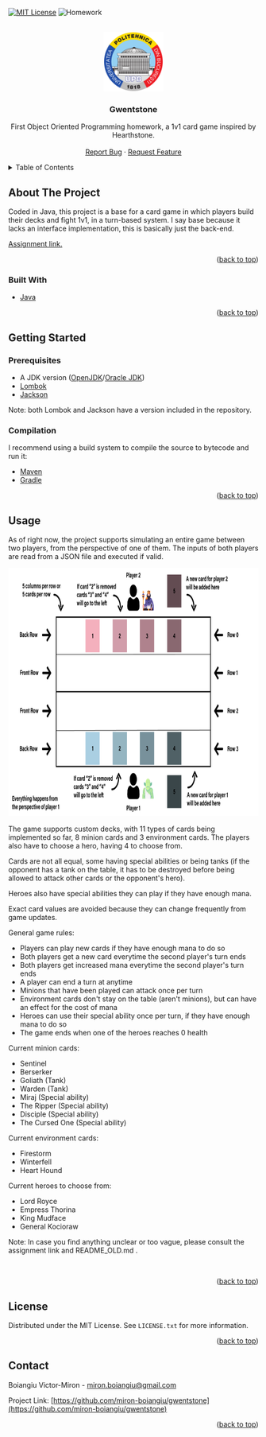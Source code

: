 <div id="top"></div>

[![MIT License][license-shield]][license-url]
![Homework][homework-shield]

<!-- PROJECT LOGO -->
<br />
<div align="center">
  <a href="https://github.com/miron-boiangiu/gwentstone">
    <img src="images/logo.png" alt="Logo" width="120" height="120">
  </a>

<h3 align="center">Gwentstone</h3>

  <p align="center">
    First Object Oriented Programming homework, a 1v1 card game inspired by Hearthstone.
    <br />
    <br />
    <a href="https://github.com/miron-boiangiu/gwentstone/issues">Report Bug</a>
    ·
    <a href="https://github.com/miron-boiangiu/gwentstone/issues">Request Feature</a>
  </p>
</div>



<!-- TABLE OF CONTENTS -->
<details>
  <summary>Table of Contents</summary>
  <ol>
    <li>
      <a href="#about-the-project">About The Project</a>
      <ul>
        <li><a href="#built-with">Built With</a></li>
      </ul>
    </li>
    <li>
      <a href="#getting-started">Getting Started</a>
      <ul>
        <li><a href="#prerequisites">Prerequisites</a></li>
      </ul>
    </li>
    <li><a href="#usage">Usage</a></li>
    <li><a href="#license">License</a></li>
    <li><a href="#contact">Contact</a></li>
  </ol>
</details>



<!-- ABOUT THE PROJECT -->
## About The Project

Coded in Java, this project is a base for a card game in which players build their decks and fight 1v1, in a turn-based system. I say base because it lacks an interface implementation, this is basically just the back-end.

<a href="https://ocw.cs.pub.ro/courses/poo-ca-cd/teme/tema">Assignment link.</a>

<p align="right">(<a href="#top">back to top</a>)</p>



### Built With

* [Java](https://www.java.com/en/)

<p align="right">(<a href="#top">back to top</a>)</p>



<!-- GETTING STARTED -->
## Getting Started



### Prerequisites

* A JDK version ([OpenJDK](https://openjdk.org/)/[Oracle JDK](https://www.oracle.com))
* [Lombok](https://projectlombok.org/)
* [Jackson](https://github.com/FasterXML/jackson)

Note: both Lombok and Jackson have a version included in the repository.

### Compilation

I recommend using a build system to compile the source to bytecode and run it:
* [Maven](https://maven.apache.org/)
* [Gradle](https://gradle.org/)

<p align="right">(<a href="#top">back to top</a>)</p>



<!-- USAGE EXAMPLES -->
## Usage

As of right now, the project supports simulating an entire game between two players, from the perspective of one of them. The inputs of both players are read from a JSON file and executed if valid.

<div align="center">
<img src="images/table.png" height="500">
</div>

The game supports custom decks, with 11 types of cards being implemented so far, 8 minion cards and 3 environment cards. The players also have to choose a hero, having 4 to choose from.

Cards are not all equal, some having special abilities or being tanks (if the opponent has a tank on the table, it has to be destroyed before being allowed to attack other cards or the opponent's hero).

Heroes also have special abilities they can play if they have enough mana.

Exact card values are avoided because they can change frequently from game updates.

General game rules:
* Players can play new cards if they have enough mana to do so
* Both players get a new card everytime the second player's turn ends
* Both players get increased mana everytime the second player's turn ends
* A player can end a turn at anytime
* Minions that have been played can attack once per turn
* Environment cards don't stay on the table (aren't minions), but can have an effect for the cost of mana
* Heroes can use their special ability once per turn, if they have enough mana to do so
* The game ends when one of the heroes reaches 0 health

Current minion cards:
* Sentinel
* Berserker
* Goliath (Tank)
* Warden (Tank)
* Miraj (Special ability)
* The Ripper (Special ability)
* Disciple (Special ability)
* The Cursed One (Special ability)

Current environment cards:
* Firestorm
* Winterfell
* Heart Hound

Current heroes to choose from:
* Lord Royce
* Empress Thorina
* King Mudface
* General Kocioraw

Note: In case you find anything unclear or too vague, please consult the assignment link and README_OLD.md .

<br>
<p align="right">(<a href="#top">back to top</a>)</p>



<!-- LICENSE -->
## License

Distributed under the MIT License. See `LICENSE.txt` for more information.

<p align="right">(<a href="#top">back to top</a>)</p>



<!-- CONTACT -->
## Contact

Boiangiu Victor-Miron - miron.boiangiu@gmail.com

Project Link: [https://github.com/miron-boiangiu/gwentstone](https://github.com/miron-boiangiu/gwentstone)

<p align="right">(<a href="#top">back to top</a>)</p>



<!-- MARKDOWN LINKS & IMAGES -->
<!-- https://www.markdownguide.org/basic-syntax/#reference-style-links -->
[contributors-shield]: https://img.shields.io/github/contributors/miron-boiangiu/gwentstone.svg?style=for-the-badge
[contributors-url]:https://github.com/miron-boiangiu/gwentstone/graphs/contributors
[forks-shield]: https://img.shields.io/github/forks/miron-boiangiu/gwentstone.svg?style=for-the-badge
[forks-url]:https://github.com/miron-boiangiu/gwentstone/network/members
[stars-shield]: https://img.shields.io/github/stars/miron-boiangiu/gwentstone.svg?style=for-the-badge
[stars-url]:https://github.com/miron-boiangiu/gwentstone/stargazers
[issues-shield]: https://img.shields.io/github/issues/miron-boiangiu/gwentstone.svg?style=for-the-badge
[issues-url]:https://github.com/miron-boiangiu/gwentstone/issues
[license-shield]: https://img.shields.io/github/license/miron-boiangiu/gwentstone.svg?style=for-the-badge
[license-url]:https://github.com/miron-boiangiu/gwentstone/blob/main/LICENSE
[linkedin-shield]: https://img.shields.io/badge/-LinkedIn-black.svg?style=for-the-badge&logo=linkedin&colorB=555
[linkedin-url]: https://linkedin.com/in/miron-boiangiu
[product-screenshot]: images/screenshot.png
[homework-shield]: https://img.shields.io/badge/UPB-Homework-%23deeb34?style=for-the-badge

